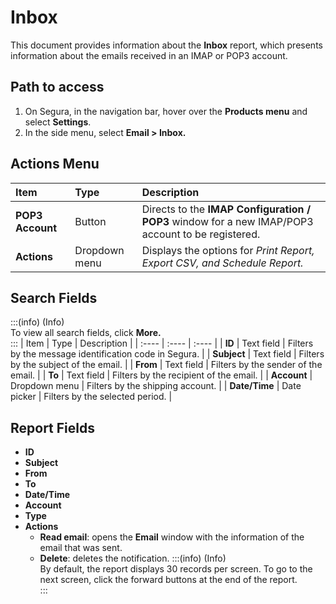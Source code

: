 # Inbox

This document provides information about the **Inbox** report, which presents information about the emails received in an IMAP or POP3 account.

## Path to access
1. On Segura, in the navigation bar, hover over the **Products menu** and select **Settings**.  
2. In the side menu, select **Email \> Inbox.**

## Actions Menu
| Item | Type | Description |
| :---- | :---- | :---- |
| **POP3 Account** | Button | Directs to the **IMAP Configuration / POP3** window for a new IMAP/POP3 account to be registered. |
| **Actions** | Dropdown menu | Displays the options for *Print Report, Export CSV, and Schedule Report.* |

## Search Fields
:::(info) (Info)  
To view all search fields, click **More.**  
:::
| Item | Type | Description |
| :---- | :---- | :---- |
| **ID** | Text field | Filters by the message identification code in Segura. |
| **Subject** | Text field | Filters by the subject of the email. |
| **From** | Text field | Filters by the sender of the email. |
| **To** | Text field | Filters by the recipient of the email. |
| **Account** | Dropdown menu | Filters by the shipping account. |
| **Date/Time** | Date picker | Filters by the selected period. |

## Report Fields
* **ID**  
* **Subject**  
* **From**  
* **To**  
* **Date/Time**  
* **Account**  
* **Type**  
* **Actions**  
  * **Read email**: opens the **Email** window with the information of the email that was sent.  
  * **Delete**: deletes the notification.
:::(info) (Info)  
By default, the report displays 30 records per screen. To go to the next screen, click the forward buttons at the end of the report.  
:::
